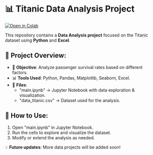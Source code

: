 # 📊 Titanic Data Analysis Project

[![Open in Colab](https://colab.research.google.com/assets/colab-badge.svg)](https://colab.research.google.com/github/FabriceGhislain7/data_analyst_scientist/blob/main/titanic_project_python/main.ipynb)


This repository contains a **Data Analysis project** focused on the Titanic dataset using **Python** and **Excel**.

## 📂 Project Overview:
- 📌 **Objective**: Analyze passenger survival rates based on different factors.
- 📊 **Tools Used**: Python, Pandas, Matplotlib, Seaborn, Excel.
- 📁 **Files**:
  - "main.ipynb" → Jupyter Notebook with data exploration & visualization.
  - "data_titanic.csv" → Dataset used for the analysis.

## 🚀 How to Use:
1. Open "main.ipynb" in Jupyter Notebook.
2. Run the cells to explore and visualize the dataset.
3. Modify or extend the analysis as needed.


💡 **Future updates**: More data projects will be added soon!
